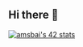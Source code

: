 ## Hi there 👋

<a href="https://github.com/oakoudad/badge42"><img src="https://badge.mediaplus.ma/greenbinary/amsbai" alt="amsbai's 42 stats" /></a>
